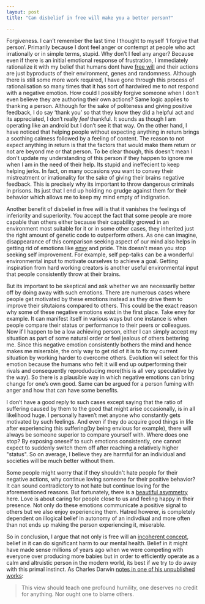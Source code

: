 ```yaml
---
layout: post
title: "Can disbelief in free will make you a better person?"

---
```


Forgiveness. I can’t remember the last time I thought to myself ‘I forgive that person’. Primarily because I dont feel anger or contempt at people who act irrationally or in simple terms, stupid. Why don’t I feel any anger? Because even if there is an initial emotional response of frustration, I immediately rationalize it with my belief that humans dont have <u>[free will](https://en.wikipedia.org/wiki/Free_will)</u> and their actions are just byproducts of their environment, genes and randomness. Although there is still some more work required, I have gone through this process of rationalisation so many times that it has sort of hardwired me to not respond with a negative emotion. How could I possibly forgive someone when I don’t even believe they are authoring their own actions? Same logic applies to thanking a person. Although for the sake of politeness and giving positive feedback, I do say ‘thank you’ so that they know they did a helpful act and its appreciated, I don’t really *feel* thankful. It sounds as though I am operating like an android but I don’t see it that way. On the other hand, I have noticed that helping people without expecting anything in return brings a soothing calmess followed by a feeling of content. The reason to not expect anything in return is that the factors that would make them return or not are beyond me or that person. To be clear though, this doesn't mean I don't update my understanding of this person if they happen to ignore me when I am in the  need of their help. Its stupid and ineffecient to keep helping jerks. In fact, on many occasions you want to convey their mistreatment or irrationality for the sake of giving their brains negative feedback. This is precisely why its important to throw dangerous criminals in prisons. Its just that I end up holding no grudge against them for their behavior which allows me to keep my mind empty of indignation. 

Another benefit of disbelief in free will is that it vanishes the feelings of inferiority and superiority.  You accept the fact that some people are more capable than others either because their capability growed in an environment most suitable for it or in some other cases, they inherited just the right amount of genetic code to outperform others. As one can imagine, disappearance of this comparison seeking aspect of our mind also helps in getting rid of emotions like <u>[envy](http://plato.stanford.edu/entries/envy/)</u> and pride. This doesn't mean you stop seeking self improvement. For example, self pep-talks can be a wonderful environmental input to motivate ourselves to achieve a goal. Getting inspiration from hard working creators is another useful environmental input that people consistently throw at their brains. 

But its important to be skeptical and ask whether we are necessarily better off by doing away with such emotions. There are numerous cases where people get motivated by these emotions instead as they drive them to improve their situtaions compared to others. This could be the exact reason why some of these negative emotions exist in the first place. Take envy for example. It can manifest itself in various ways but one instance is when people compare their status or performance to their peers or colleagues. Now if I happen to be a low achieving person, either I can simply accept my situation as part of some natural order or feel jealous of others bettering me. Since this negative emotion consistently bothers the mind and hence makes me miserable, the only way to get rid of it is to fix my current situation by working harder to overcome others. Evolution will select for this emotion because the humans who felt it will end up outperforming their rivals and consequently reproduducing more(this is all very speculative by the way). So there is a plausible way in which negative emotions can bring change for one’s own good. Same can be argued for a person fuming with anger and how that can have some benefits. 

I don’t have a good reply to such cases except saying that the ratio of suffering caused by them to the good that might arise occasionally, is in all likelihood huge. I personally haven’t met anyone who constantly gets motivated by such feelings. And even if they do acquire good things in life after experiencing this suffering(by being envious for example), there will always be someone superior to compare yourself with. Where does one stop? By exposing oneself to such emotions consistently, one cannot expect to suddenly switch them off after reaching a relatively higher "status". So on average, I believe they are harmful for an individual and societies will be much better without them.

Some people might worry that if they shouldn't hate people for their negative actions, why continue loving someone for their positive behavior? It can sound contradictory to not hate but continue loving for the aforementioned reasons. But fortunately, there is a <u>[beautiful asymmetry](http://www.samharris.org/blog/item/free-will-and-the-reality-of-love)</u> here. Love is about caring for people close to us and feeling happy in their presence. Not only do these emotions communicate a positive signal to others but we also enjoy experiencing them. Hatred howerer, is completely dependent on illogical belief in autonomy of an indivdiual and more often than not ends up making the person experiencing it, miserable. 

So in conclusion, I argue that not only is free will an <u>[incoherent concept](http://www.pnas.org/lens/pnas/107/10/4499)</u>, belief in it can do significant harm to our mental health. Belief in it might have made sense millions of years ago when we were competing with everyone over producing more babies but in order to efficiently operate as a calm and altruistic person in the modern world, its best if we try to do away with this primal instinct. As Charles Darwin <u>[notes in one of his unpublished works](http://www.discovery.org/a/9581)</u>:

>This view should teach one profound humility, one deserves no credit for anything. Nor ought one to blame others.





















